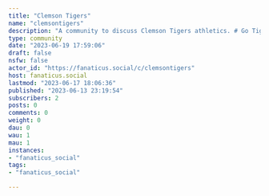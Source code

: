 ```yaml
---
title: "Clemson Tigers" 
name: "clemsontigers"
description: "A community to discuss Clemson Tigers athletics. # Go Tigers!"
type: community
date: "2023-06-19 17:59:06"
draft: false
nsfw: false
actor_id: "https://fanaticus.social/c/clemsontigers"
host: fanaticus.social
lastmod: "2023-06-17 18:06:36"
published: "2023-06-13 23:19:54"
subscribers: 2
posts: 0
comments: 0
weight: 0
dau: 0
wau: 1
mau: 1
instances:
- "fanaticus_social"
tags: 
- "fanaticus_social"

---
```

